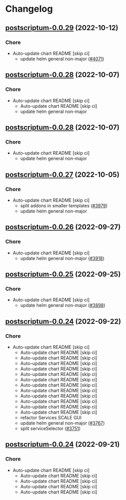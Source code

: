 # Changelog



## [postscriptum-0.0.29](https://github.com/truecharts/charts/compare/postscriptum-0.0.28...postscriptum-0.0.29) (2022-10-12)

### Chore

- Auto-update chart README [skip ci]
  - update helm general non-major ([#4071](https://github.com/truecharts/charts/issues/4071))




## [postscriptum-0.0.28](https://github.com/truecharts/charts/compare/postscriptum-0.0.27...postscriptum-0.0.28) (2022-10-07)

### Chore

- Auto-update chart README [skip ci]
  - Auto-update chart README [skip ci]
  - update helm general non-major




## [postscriptum-0.0.28](https://github.com/truecharts/charts/compare/postscriptum-0.0.27...postscriptum-0.0.28) (2022-10-07)

### Chore

- Auto-update chart README [skip ci]
  - update helm general non-major




## [postscriptum-0.0.27](https://github.com/truecharts/charts/compare/postscriptum-0.0.26...postscriptum-0.0.27) (2022-10-05)

### Chore

- Auto-update chart README [skip ci]
  - split addons in smaller templates ([#3979](https://github.com/truecharts/charts/issues/3979))
  - update helm general non-major




## [postscriptum-0.0.26](https://github.com/truecharts/charts/compare/postscriptum-0.0.25...postscriptum-0.0.26) (2022-09-27)

### Chore

- Auto-update chart README [skip ci]
  - update helm general non-major ([#3918](https://github.com/truecharts/charts/issues/3918))




## [postscriptum-0.0.25](https://github.com/truecharts/charts/compare/postscriptum-0.0.24...postscriptum-0.0.25) (2022-09-25)

### Chore

- Auto-update chart README [skip ci]
  - update helm general non-major ([#3898](https://github.com/truecharts/charts/issues/3898))




## [postscriptum-0.0.24](https://github.com/truecharts/charts/compare/postscriptum-0.0.23...postscriptum-0.0.24) (2022-09-22)

### Chore

- Auto-update chart README [skip ci]
  - Auto-update chart README [skip ci]
  - Auto-update chart README [skip ci]
  - Auto-update chart README [skip ci]
  - Auto-update chart README [skip ci]
  - Auto-update chart README [skip ci]
  - Auto-update chart README [skip ci]
  - Auto-update chart README [skip ci]
  - Auto-update chart README [skip ci]
  - Auto-update chart README [skip ci]
  - Auto-update chart README [skip ci]
  - Auto-update chart README [skip ci]
  - Auto-update chart README [skip ci]
  - refactor Services SCALE GUI
  - update helm general non-major ([#3767](https://github.com/truecharts/charts/issues/3767))
  - split serviceSelector ([#3751](https://github.com/truecharts/charts/issues/3751))




## [postscriptum-0.0.24](https://github.com/truecharts/charts/compare/postscriptum-0.0.23...postscriptum-0.0.24) (2022-09-21)

### Chore

- Auto-update chart README [skip ci]
  - Auto-update chart README [skip ci]
  - Auto-update chart README [skip ci]
  - Auto-update chart README [skip ci]
  - Auto-update chart README [skip ci]
